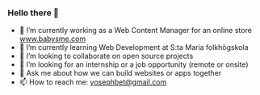 ### Hello there 👋

- 🔭 I’m currently working as a Web Content Manager for an online store www.babysme.com
- 🌱 I’m currently learning Web Development at S:ta Maria folkhögskola
- 👯 I’m looking to collaborate on open source projects
- 🤔 I’m looking for an internship or a job opportunity (remote or onsite)
- 💬 Ask me about how we can build websites or apps together
- 📫 How to reach me: yosephbet@gmail.com 
